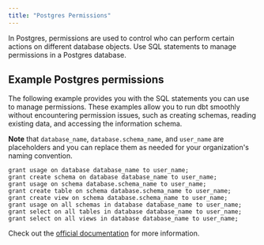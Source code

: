 ```yaml
---
title: "Postgres Permissions"
---
```



In Postgres, permissions are used to control who can perform certain actions on different database objects. Use SQL statements to manage permissions in a Postgres database.

## Example Postgres permissions

The following example provides you with the SQL statements you can use to manage permissions. These examples allow you to run dbt smoothly without encountering permission issues, such as creating schemas, reading existing data, and accessing the information schema. 

**Note** that `database_name`, `database.schema_name`, and `user_name` are placeholders and you can replace them as needed for your organization's naming convention.

```
grant usage on database database_name to user_name;
grant create schema on database database_name to user_name;
grant usage on schema database.schema_name to user_name;
grant create table on schema database.schema_name to user_name;
grant create view on schema database.schema_name to user_name;
grant usage on all schemas in database database_name to user_name;
grant select on all tables in database database_name to user_name;
grant select on all views in database database_name to user_name;
```

Check out the [official documentation](https://www.postgresql.org/docs/current/sql-grant.html) for more information.
